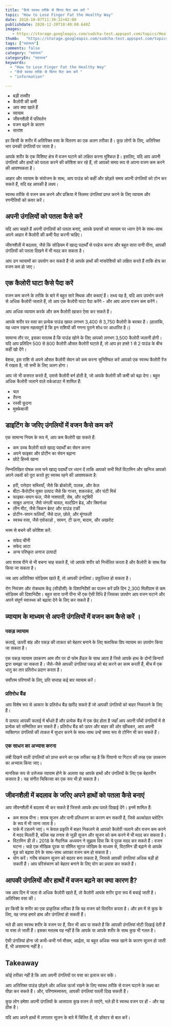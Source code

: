 ```yaml
---
title: "कैसे स्वस्थ तरीके से फिंगर फैट कम करें "
topic: "How to Lose Finger Fat the Healthy Way"
date: 2018-10-07T11:39:22+02:00
publishdate: 2020-12-20T10:40:00.648Z
images: 
   - https://storage.googleapis.com/sudcha-test.appspot.com/topics/Health/default-selection/11.jpg
thumb:   "https://storage.googleapis.com/sudcha-test.appspot.com/topics/Health/default-selection/thumb/11.jpg"
tags: ["स्वास्थ्य"]
comments: false
category: "स्वास्थ्य"
categoryEn: "स्वास्थ्य"
keywords: 
  - "How to Lose Finger Fat the Healthy Way"
  - "कैसे स्वस्थ तरीके से फिंगर फैट कम करें "
  - "information"

---
```

<ul> <li> बड़ी तस्वीर </li> <li> कैलोरी की कमी </li> <li> आप क्या खाते हैं </li> <li> व्यायाम </li> <li> जीवनशैली में परिवर्तन </li> <li> वजन बढ़ने के कारण </li> <li> सारांश </li> </ul> <p> हर किसी के शरीर में अतिरिक्त वसा के वितरण का एक अलग तरीका है। कुछ लोगों के लिए, अतिरिक्त भार उनकी उंगलियों पर जाता है। </p> <p> आपके शरीर के एक विशिष्ट क्षेत्र में वजन घटाने को लक्षित करना मुश्किल है। इसलिए, यदि आप अपनी उंगलियों और हाथों को पतला करने की कोशिश कर रहे हैं, तो आपको समग्र रूप से अपना वजन कम करने की आवश्यकता है। </p> <p> आहार और व्यायाम के संयोजन के साथ, आप पाउंड को कहीं और छोड़ते समय अपनी उंगलियों को टोन कर सकते हैं, यदि वह आपकी है लक्ष्य। </p> <p> स्वस्थ तरीके से वजन कम करने और प्रक्रिया में स्लिमर उंगलियां प्राप्त करने के लिए व्यायाम और रणनीतियों को कवर करें। </p> <h2> अपनी उंगलियों को पतला कैसे करें </h2> <p> यदि आप चाहते हैं अपनी उंगलियों को पतला बनाएं, आपके प्रयासों को व्यायाम पर ध्यान देने के साथ-साथ अपने आहार में कैलोरी की कमी पैदा करनी चाहिए। </p> <p> जीवनशैली में बदलाव, जैसे कि सोडियम में खाद्य पदार्थों से परहेज करना और बहुत सारा पानी पीना, आपकी उंगलियों को पतला दिखने में भी मदद कर सकता है। </p> <p> आप उन व्यायामों का उपयोग कर सकते हैं जो आपके हाथों की मांसपेशियों को लक्षित करते हैं ताकि क्षेत्र का वजन कम हो जाए। </p> <h2> एक कैलोरी घाटा कैसे पैदा करें </h2> <p> वजन कम करने के तरीके के बारे में बहुत सारे मिथक और कथाएं हैं। तथ्य यह है, यदि आप उपभोग करने से अधिक कैलोरी जलाते हैं, तो आप एक कैलोरी घाटा पैदा करेंगे - और आप अपना वजन कम करेंगे। </p> <p> आप अधिक व्यायाम करके और कम कैलोरी खाकर ऐसा कर सकते हैं। </p> <p> आपके शरीर पर वसा का प्रत्येक पाउंड खपत लगभग 3,400 से 3,750 कैलोरी के बराबर है। (हालांकि, यह ध्यान रखना महत्वपूर्ण है कि इन राशियों की गणना पुराने शोध पर आधारित है।) </p> <p> सामान्य तौर पर, इसका मतलब है कि पाउंड खोने के लिए आपको लगभग 3,500 कैलोरी जलानी होगी। यदि आप प्रतिदिन 500 से 800 कैलोरी औसत कैलोरी घटाते हैं, तो आप हर हफ्ते 1 से 2 पाउंड के बीच कहीं खो देंगे। </p> <p> बेशक, इस राशि से अपने औसत कैलोरी सेवन को कम करना सुनिश्चित करें आपको एक स्वस्थ कैलोरी रेंज में रखता है, जो सभी के लिए अलग होगा। </p> <p> आप जो भी कसरत करते हैं, उससे कैलोरी बर्न होती है, जो आपके कैलोरी की कमी को बढ़ा देगा। बहुत अधिक कैलोरी जलाने वाले वर्कआउट में शामिल हैं: </p> <ul> <li> चल </li> <li> तैरना </li> <li> रस्सी कूदना </li> <li> मुक्केबाजी </li> </ul> <h2> डाइटिंग के जरिए उंगलियों में वजन कैसे कम करें </h2> <p> एक सामान्य नियम के रूप में, आप कम कैलोरी खा सकते हैं: </p> <ul> <li> कम उच्च कैलोरी वाले खाद्य पदार्थों का सेवन करना </li> <li> अपने फाइबर और प्रोटीन का सेवन बढ़ाना </li> <li> छोटे हिस्से खाना </li> </ul> <p> निम्नलिखित पोषक तत्व घने खाद्य पदार्थों पर ध्यान दें ताकि आपको सभी मिलें विटामिन और खनिज आपको अपने लक्ष्यों को पूरा करते हुए स्वस्थ रहने की आवश्यकता है: </p> <ul> <li> हरी, पत्तेदार सब्जियाँ, जैसे कि ब्रोकोली, पालक, और केल </li> <li> बीटा-कैरोटीन युक्त उत्पाद जैसे कि गाजर, शकरकंद, और घंटी मिर्च </li> <li> फाइबर-सघन फल, जैसे नाशपाती, सेब, और स्ट्रॉबेरी </li> <li> साबुत अनाज, जैसे जंगली चावल, मल्टीप्रेन ब्रेड, और क्विनोआ </li> <li> लीन मीट, जैसे चिकन ब्रेस्ट और ग्राउंड टर्की </li> <li> प्रोटीन-सघन फलियाँ, जैसे दाल, छोले, और मूंगफली </li> <li> स्वस्थ वसा, जैसे एवोकाडो , सामन, टी ऊना, बादाम, और अखरोट </li> </ul> <p> भस्म से बचने की कोशिश करें: </p> <ul> <li> सफेद चीनी </li> <li> सफेद आटा </li> <li> अन्य परिष्कृत अनाज उत्पादों </li> </ul> <p> आप शराब पीने से भी बचना चाह सकते हैं, जो आपके शरीर को निर्जलित करता है और कैलोरी के साथ पैक किया जा सकता है। </p> <p> जब आप अतिरिक्त सोडियम खाते हैं, तो आपकी उंगलियां। प्रफुल्लित हो सकता है। </p> <p> रोग नियंत्रण और रोकथाम केंद्र (सीडीसी) के दिशानिर्देशों का पालन करें प्रति दिन 2,300 मिलीग्राम से कम सोडियम की दिशानिर्देश। बहुत सारा पानी पीना भी एक ऐसी विधि है जिसका उपयोग आप वजन घटाने और अपने संपूर्ण स्वास्थ्य को बढ़ावा देने के लिए कर सकते हैं। </p> <h2> व्यायाम के माध्यम से अपनी उंगलियों में वजन कम कैसे करें । </p> <h3> पकड़ व्यायाम </h3> <p> कलाई, ऊपरी बांह और पकड़ की ताकत को बेहतर बनाने के लिए क्लासिक ग्रिप व्यायाम का उपयोग किया जा सकता है। </p> <p> एक पकड़ व्यायाम उपकरण आम तौर पर दो फोम हैंडल के साथ आता है जिसे आपके हाथ के दोनों किनारों द्वारा समझा जा सकता है। जैसे-जैसे आपकी उंगलियां पकड़ को बंद करने का काम करती हैं, बीच में एक धातु का तार प्रतिरोध प्रदान करता है। </p> <p> सर्वोत्तम परिणामों के लिए, प्रति सप्ताह कई बार व्यायाम करें। </p> <h3> प्रतिरोध बैंड </h3> <p> आप विशेष रूप से आकार के प्रतिरोध बैंड खरीद सकते हैं जो आपकी उंगलियों को बाहर निकालने के लिए हैं। </p> <p> ये उत्पाद आपकी कलाई में बाँधते हैं और प्रत्येक बैंड में एक छेद होता है जहाँ आप अपनी पाँचों उंगलियों में से प्रत्येक को सम्मिलित कर सकते हैं। प्रतिरोध बैंड को ऊपर और बाहर की ओर खींचकर, आप अपनी व्यक्तिगत उंगलियों की ताकत में सुधार करने के साथ-साथ उन्हें समग्र रूप से टोनिंग भी कर सकते हैं। </p> <h3> एक साधन का अभ्यास करना </h3> <p> लंबी दिखने वाली उंगलियों को प्राप्त करने का एक तरीका यह है कि पियानो या गिटार की तरह एक उपकरण का अभ्यास किया जाए। </p> <p> मानसिक रूप से उत्तेजक व्यायाम होने के अलावा यह आपके हाथों और उंगलियों के लिए एक बेहतरीन कसरत है। यह संगीत चिकित्सा का एक रूप भी हो सकता है। </p> <h2> जीवनशैली में बदलाव के जरिए अपने हाथों को पतला कैसे बनाएं </h2> <p> आप जीवनशैली में बदलाव भी कर सकते हैं जिससे आपके हाथ पतले दिखाई देंगे। इनमें शामिल हैं: </p> <ul> <li> कम शराब पीना। शराब सूजन और पानी प्रतिधारण का कारण बन सकती है, जिसे अल्कोहल ब्लोटिंग के रूप में भी जाना जाता है। </li> <li> पार्क में टहलने जाएं। न केवल प्रकृति में बाहर निकलने से आपको कैलोरी जलाने और वजन कम करने में मदद मिलती है, बल्कि यह तनाव से जुड़ी सूजन और सूजन को कम करने में भी मदद कर सकता है। </li> <li> विटामिन डी लें। 2018 के नैदानिक ​​अध्ययन ने सुझाव दिया कि ये पूरक मदद कर सकते हैं। वजन घटना। चाहे एक मौखिक पूरक या सीमित सूरज जोखिम के माध्यम से, विटामिन डी बढ़ाने से आपके मूड को बढ़ावा देने के साथ-साथ आपका वजन कम हो सकता है। </li> <li> योग करें। गरीब संचलन सूजन को बदतर बना सकता है, जिससे आपकी उंगलियां अधिक बड़ी हो सकती हैं। आप परिसंचरण को बेहतर बनाने के लिए योग का प्रयास कर सकते हैं। </li> </ul> <h2> आपकी उंगलियों और हाथों में वजन बढ़ने का क्या कारण है? </h2> <p> जब आप दिन में जला से अधिक कैलोरी खाते हैं, तो कैलोरी आपके शरीर द्वारा रूप में बचाई जाती है। अतिरिक्त वसा की। </p> <p> हर किसी के शरीर का एक प्राकृतिक तरीका है कि वह वजन को वितरित करता है। और हम में से कुछ के लिए, वह जगह हमारे हाथ और उंगलियां हो सकती हैं। </p> <p> भले ही आप स्वस्थ शरीर के वजन पर हैं, फिर भी आप पा सकते हैं कि आपकी उंगलियां मोटी दिखाई देती हैं या वसा ले जाती हैं। इसका मतलब यह नहीं है कि आपके या आपके शरीर के साथ कुछ भी गलत है। </p> <p> ऐसी उंगलियां होना जो कभी-कभी गर्म मौसम, आर्द्रता, या बहुत अधिक नमक खाने के कारण सूजन हो जाती हैं, भी असामान्य नहीं है। </p> <h2> Takeaway </h2> <p> कोई तरीका नहीं है कि आप अपनी उंगलियों पर वसा का इलाज कर सकें। </p> <p> आप अतिरिक्त पाउंड छोड़ने और अधिक ऊर्जा रखने के लिए स्वस्थ तरीके से वजन घटाने के लक्ष्य का पीछा कर सकते हैं। और, परिणामस्वरूप, आपकी उंगलियां पतली दिख सकती हैं। </p> <p> कुछ लोग हमेशा अपनी उंगलियों के आसपास कुछ वजन ले जाएंगे, भले ही वे स्वस्थ वजन पर हों - और यह ठीक है। </p> <p> यदि आप अपने हाथों में लगातार सूजन के बारे में चिंतित हैं, तो डॉक्टर से बात करें। </p> 